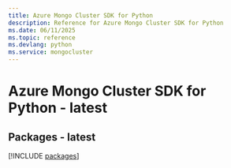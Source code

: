 ```yaml
---
title: Azure Mongo Cluster SDK for Python
description: Reference for Azure Mongo Cluster SDK for Python
ms.date: 06/11/2025
ms.topic: reference
ms.devlang: python
ms.service: mongocluster
---
```

# Azure Mongo Cluster SDK for Python - latest
## Packages - latest
[!INCLUDE [packages](mongo-cluster-index.md)]